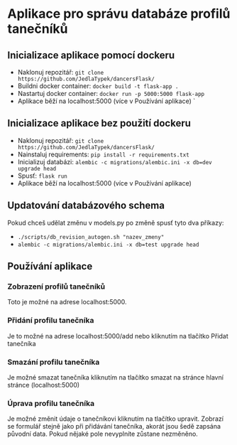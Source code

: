 # Aplikace pro správu databáze profilů tanečníků
## Inicializace aplikace pomocí dockeru
 - Naklonuj repozitář: `git clone https://github.com/JedlaTypek/dancersFlask/`
 - Buildni docker container: `docker build -t flask-app .`
 - Nastartuj docker container: `docker run -p 5000:5000 flask-app`
 - Aplikace běží na localhost:5000 (více v Používání aplikace)
`
## Inicializace aplikace bez použití dockeru
 - Naklonuj repozitář: `git clone https://github.com/JedlaTypek/dancersFlask/`
 - Nainstaluj requirements: `pip install -r requirements.txt`
 - Inicializuj databázi: `alembic -c migrations/alembic.ini -x db=dev upgrade head`
 - Spusť: `flask run`
 - Aplikace běží na localhost:5000 (více v Používání aplikace)

## Updatování databázového schema
Pokud chceš udělat změnu v models.py po změně spusť tyto dva příkazy:
- `./scripts/db_revision_autogen.sh "nazev_zmeny"`
- `alembic -c migrations/alembic.ini -x db=test upgrade head`

## Používání aplikace
### Zobrazení profilů tanečníků
Toto je možné na adrese localhost:5000.
### Přidání profilu tanečníka
Je to možné na adrese localhost:5000/add nebo kliknutím na tlačítko Přidat tanečníka
### Smazání profilu tanečníka
Je možné smazat tanečníka kliknutím na tlačítko smazat na stránce hlavní stránce (localhost:5000)
### Úprava profilu tanečníka
Je možné změnit údaje o tanečníkovi kliknutím na tlačítko upravit. Zobrazí se formulář stejně jako při přidávání tanečníka, akorát jsou šedě zapsána původní data. Pokud nějaké pole nevyplníte zůstane nezměněno.
